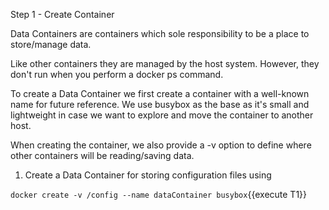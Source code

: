 Step 1 - Create Container

Data Containers are containers which sole responsibility to be a place to store/manage data.

Like other containers they are managed by the host system. However, they don't run when you perform a docker ps command.

To create a Data Container we first create a container with a well-known name for future reference. We use busybox as the base as it's small and lightweight in case we want to explore and move the container to another host.

When creating the container, we also provide a -v option to define where other containers will be reading/saving data.

1. Create a Data Container for storing configuration files using 

`docker create -v /config --name dataContainer busybox`{{execute T1}}



